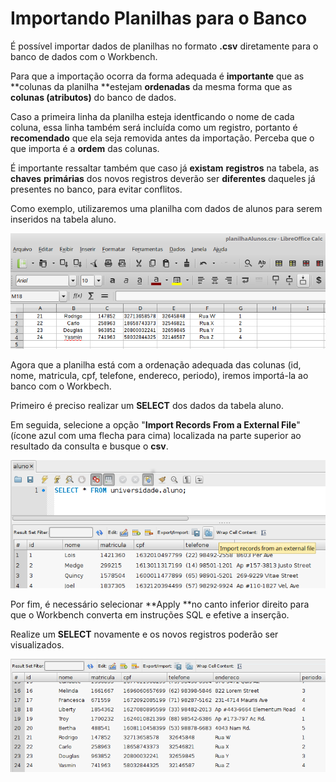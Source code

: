 # Importando Planilhas para o Banco

É possível importar dados de planilhas no formato **.csv** diretamente para o banco de dados com o Workbench.

Para que a importação ocorra da forma adequada é **importante** que as **colunas da planilha **estejam **ordenadas** da mesma forma que as **colunas \(atributos\)** do banco de dados.

Caso a primeira linha da planilha esteja identficando o nome de cada coluna, essa linha também será incluída como um registro, portanto é **recomendado** que ela seja removida antes da importação. Perceba que o que importa é a **ordem** das colunas.

É importante ressaltar também que caso já **existam** **registros** na tabela, as **chaves** **primárias** dos novos registros deverão ser **diferentes** daqueles já presentes no banco, para evitar conflitos.

Como exemplo, utilizaremos uma planilha com dados de alunos para serem inseridos na tabela aluno.

![](/assets/planilhaAlunos.png)

Agora que a planilha está com a ordenação adequada das colunas \(id, nome, matricula, cpf, telefone, endereco, periodo\), iremos importá-la ao banco com o Workbech.

Primeiro é preciso realizar um **SELECT** dos dados da tabela aluno.

Em seguida, selecione a opção "**Import Records From a External File**"  \(ícone azul com uma flecha para cima\) localizada na parte superior ao resultado da consulta e busque o **csv**.

![](/assets/importExternalFile.png)

Por fim,  é necessário selecionar **Apply **no canto inferior direito para que o Workbench converta em instruções SQL e efetive a inserção.

Realize um **SELECT** novamente e os novos registros poderão ser visualizados.

![](/assets/selectAlunosImportFeito.png)
